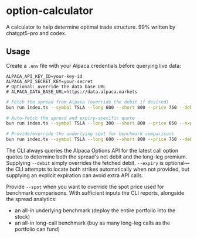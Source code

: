 # option-calculator
A calculator to help determine optimal trade structure. 99% written by chatgpt5-pro and codex.

## Usage

Create a `.env` file with your Alpaca credentials before querying live data:

```
ALPACA_API_KEY_ID=your-key-id
ALPACA_API_SECRET_KEY=your-secret
# Optional: override the data base URL
# ALPACA_DATA_BASE_URL=https://data.alpaca.markets
```

```bash
# Fetch the spread from Alpaca (override the debit if desired)
bun run index.ts --symbol TSLA --long 600 --short 800 --price 750 --debit 70

# Auto-fetch the spread and expiry-specific quote
bun run index.ts --symbol TSLA --long 300 --short 800 --price 650 --expiry 2028-1-21

# Provide/override the underlying spot for benchmark comparisons
bun run index.ts --symbol TSLA --long 600 --short 800 --price 750 --debit 70 --spot 650
```

The CLI always queries the Alpaca Options API for the latest call option quotes to determine both the spread's net debit and the long-leg premium. Supplying `--debit` simply overrides the fetched debit. `--expiry` is optional—the CLI attempts to locate both strikes automatically when not provided, but supplying an explicit expiration can avoid extra API calls.

Provide `--spot` when you want to override the spot price used for benchmark comparisons. With sufficient inputs the CLI reports, alongside the spread analytics:
- an all-in underlying benchmark (deploy the entire portfolio into the stock)
- an all-in long-call benchmark (buy as many long-leg calls as the portfolio can fund)
